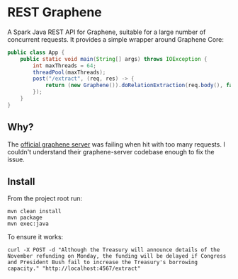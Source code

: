# REST Graphene

A Spark Java REST API for Graphene, suitable for a large number of concurrent requests. It provides a simple wrapper around Graphene Core:

```java
public class App {
	public static void main(String[] args) throws IOException {
		int maxThreads = 64;
		threadPool(maxThreads);
		post("/extract", (req, res) -> {
			return (new Graphene()).doRelationExtraction(req.body(), false, false).serializeToJSON();
		});
	}
}
```

## Why?

The [official graphene server](https://github.com/Lambda-3/Graphene) was failing when hit with too many requests. I couldn't understand their graphene-server codebase enough to fix the issue. 

## Install

From the project root run:

```
mvn clean install
mvn package
mvn exec:java
```

To ensure it works:

```
curl -X POST -d "Although the Treasury will announce details of the November refunding on Monday, the funding will be delayed if Congress and President Bush fail to increase the Treasury's borrowing capacity." "http://localhost:4567/extract"
```
